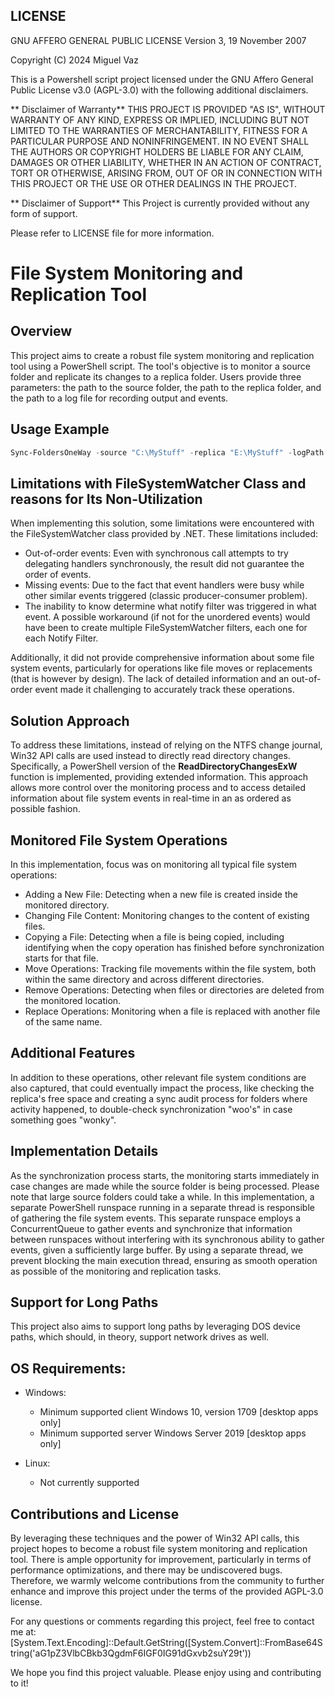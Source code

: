 ## LICENSE

GNU AFFERO GENERAL PUBLIC LICENSE
Version 3, 19 November 2007

Copyright (C) 2024 Miguel Vaz

This is a Powershell script project licensed under the GNU Affero General Public License v3.0 (AGPL-3.0) with the following additional disclaimers.

** Disclaimer of Warranty**
THIS PROJECT IS PROVIDED "AS IS", WITHOUT WARRANTY OF ANY KIND, EXPRESS OR IMPLIED, INCLUDING BUT NOT LIMITED TO THE WARRANTIES OF MERCHANTABILITY, FITNESS FOR A PARTICULAR PURPOSE AND NONINFRINGEMENT. 
IN NO EVENT SHALL THE AUTHORS OR COPYRIGHT HOLDERS BE LIABLE FOR ANY CLAIM, DAMAGES OR OTHER LIABILITY, WHETHER IN AN ACTION OF CONTRACT, TORT OR OTHERWISE, ARISING FROM, OUT OF OR IN CONNECTION WITH THIS PROJECT OR THE USE OR OTHER DEALINGS IN THE PROJECT.

** Disclaimer of Support**
This Project is currently provided without any form of support.

Please refer to LICENSE file for more information.


# File System Monitoring and Replication Tool

## Overview
This project aims to create a robust file system monitoring and replication tool using a PowerShell script. The tool's objective is to monitor a source folder and replicate its changes to a replica folder. Users provide three parameters: the path to the source folder, the path to the replica folder, and the path to a log file for recording output and events.

## Usage Example
```powershell
Sync-FoldersOneWay -source "C:\MyStuff" -replica "E:\MyStuff" -logPath C:\path\to\log
```

## Limitations with FileSystemWatcher Class and reasons for Its Non-Utilization
When implementing this solution, some limitations were encountered with the FileSystemWatcher class provided by .NET. 
These limitations included:
*  Out-of-order events: Even with synchronous call attempts to try delegating handlers synchronously, the result did not guarantee the order of events. 
*  Missing events: Due to the fact that event handlers were busy while other similar events triggered (classic producer-consumer problem).
*  The inability to know determine what notify filter was triggered in what event. A possible workaround (if not for the unordered events) would have been to create multiple FileSystemWatcher filters, each one for each Notify Filter. 

Additionally, it did not provide comprehensive information about some file system events, particularly for operations like file moves or replacements (that is however by design).
The lack of detailed information and an out-of-order event made it challenging to accurately track these operations.

## Solution Approach
To address these limitations, instead of relying on the NTFS change journal, Win32 API calls are used instead to directly read directory changes. Specifically, a PowerShell version of the **ReadDirectoryChangesExW** function is implemented, providing extended information. This approach allows more control over the monitoring process and to access detailed information about file system events in real-time in an as ordered as possible fashion.


## Monitored File System Operations
In this implementation, focus was on monitoring all typical file system operations:

*  Adding a New File: Detecting when a new file is created inside the monitored directory.
*  Changing File Content: Monitoring changes to the content of existing files.
*  Copying a File: Detecting when a file is being copied, including identifying when the copy operation has finished before synchronization starts for that file.
*  Move Operations: Tracking file movements within the file system, both within the same directory and across different directories.
*  Remove Operations: Detecting when files or directories are deleted from the monitored location.
*  Replace Operations: Monitoring when a file is replaced with another file of the same name.

## Additional Features
In addition to these operations, other relevant file system conditions are also captured, that could eventually impact the process, like checking the replica's free space and creating a sync audit process for folders where activity happened, to double-check synchronization "woo's" in case something goes "wonky".

## Implementation Details
As the synchronization process starts, the monitoring starts immediately in case changes are made while the source folder is being processed. Please note that large source folders could take a while. In this implementation, a separate PowerShell runspace running in a separate thread is responsible of gathering the file system events. This separate runspace employs a ConcurrentQueue to gather events and synchronize that information between runspaces without interfering with its synchronous ability to gather events, given a sufficiently large buffer. By using a separate thread, we prevent blocking the main execution thread, ensuring as smooth operation as possible of the monitoring and replication tasks.

## Support for Long Paths
This project also aims to support long paths by leveraging DOS device paths, which should, in theory, support network drives as well.

## OS Requirements:
*  Windows:
	*  Minimum supported client	Windows 10, version 1709 [desktop apps only]
	*  Minimum supported server	Windows Server 2019 [desktop apps only]

*  Linux: 
	*  Not currently supported


## Contributions and License
By leveraging these techniques and the power of Win32 API calls, this project hopes to become a robust file system monitoring and replication tool.
There is ample opportunity for improvement, particularly in terms of performance optimizations, and there may be undiscovered bugs. Therefore, we warmly welcome contributions from the community to further enhance and improve this project under the terms of the provided AGPL-3.0 license.

For any questions or comments regarding this project, feel free to contact me at:
[System.Text.Encoding]::Default.GetString([System.Convert]::FromBase64String('aG1pZ3VlbCBkb3QgdmF6IGF0IG91dGxvb2suY29t'))

We hope you find this project valuable. Please enjoy using and contributing to it!